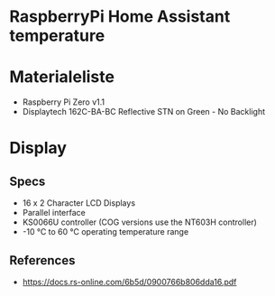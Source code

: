 # RaspberryPi Home Assistant temperature

# Materialeliste
* Raspberry Pi Zero v1.1
* Displaytech 162C-BA-BC Reflective STN on Green - No Backlight

# Display
## Specs
* 16 x 2 Character LCD Displays
* Parallel interface
* KS0066U controller (COG versions use the NT603H controller)
* -10 °C to 60 °C operating temperature range


## References
* https://docs.rs-online.com/6b5d/0900766b806dda16.pdf
